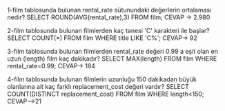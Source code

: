 1-film tablosunda bulunan rental_rate sütunundaki değerlerin ortalaması nedir?
SELECT ROUND(AVG(rental_rate),3) FROM film;  CEVAP -> 2.980


2-film tablosunda bulunan filmlerden kaç tanesi 'C' karakteri ile başlar?
SELECT COUNT(*) FROM film  WHERE title LIKE 'C%'; CEVAP-> 92


3-film tablosunda bulunan filmlerden rental_rate değeri 0.99 a eşit olan en uzun (length) film kaç dakikadır?
SELECT MAX(length) FROM film  WHERE rental_rate=0.99;  CEVAP-> 184 

4-film tablosunda bulunan filmlerin uzunluğu 150 dakikadan büyük olanlarına ait kaç farklı replacement_cost değeri vardır?
SELECT COUNT(DISTINCT replacement_cost) FROM film  WHERE length<150;  CEVAP-->21
